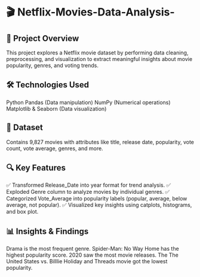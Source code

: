 # 🎬 Netflix-Movies-Data-Analysis-

## 📌 Project Overview
This project explores a Netflix movie dataset by performing data cleaning, preprocessing, and visualization to extract meaningful insights about movie popularity, genres, and voting trends.

## 🛠️ Technologies Used
Python
Pandas (Data manipulation)
NumPy (Numerical operations)
Matplotlib & Seaborn (Data visualization)

## 📂 Dataset
Contains 9,827 movies with attributes like title, release date, popularity, vote count, vote average, genres, and more.

## 🔍 Key Features
✅ Transformed Release_Date into year format for trend analysis.
✅ Exploded Genre column to analyze movies by individual genres.
✅ Categorized Vote_Average into popularity labels (popular, average, below average, not popular).
✅ Visualized key insights using catplots, histograms, and box plot.

## 📊 Insights & Findings
Drama is the most frequent genre.
Spider-Man: No Way Home has the highest popularity score.
2020 saw the most movie releases.
The The United States vs. Billlie Holiday and Threads movie got the lowest popularity.
